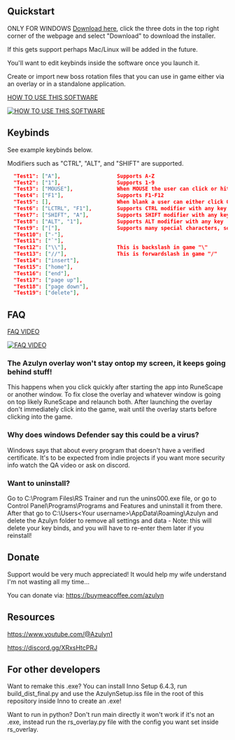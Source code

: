 ## Quickstart
ONLY FOR WINDOWS 
[Download here](https://github.com/blueboy4g/RS_Trainer/blob/main/Output/AzulynSetup.exe), click the three dots in the top right corner of the webpage and select "Download" to download the installer.

If this gets support perhaps Mac/Linux will be added in the future.

You'll want to edit keybinds inside the software once you launch it.

Create or import new boss rotation files that you can use in game either via an overlay or in a standalone application.

[HOW TO USE THIS SOFTWARE](https://youtu.be/DbwiqWMt4tI)


[![HOW TO USE THIS SOFTWARE](http://img.youtube.com/vi/DbwiqWMt4tI/0.jpg)](https://youtu.be/DbwiqWMt4tI)

## Keybinds
See example keybinds below.

Modifiers such as "CTRL", "ALT", and "SHIFT" are supported.
```json
  "Test1": ["A"],                  Supports A-Z
  "Test2": ["1"],                  Supports 1-9
  "Test3": ["MOUSE"],              When MOUSE the user can click or hit spacebar
  "Test4": ["F1"],                 Supports F1-F12
  "Test5": [],                     When blank a user can either click OR hit spacebar
  "Test6": ["LCTRL", "F1"],        Supports CTRL modifier with any key
  "Test7": ["SHIFT", "A"],         Supports SHIFT modifier with any key
  "Test8": ["ALT", "1"],           Supports ALT modifier with any key
  "Test9": ["["],                  Supports many special characters, some seen below
  "Test10": ["-"],                 
  "Test11": ["`"],                
  "Test12": ["\\"],                This is backslash in game "\"
  "Test13": ["//"],                This is forwardslash in game "/"
  "Test14": ["insert"],
  "Test15": ["home"],
  "Test16": ["end"],
  "Test17": ["page up"],
  "Test18": ["page down"],
  "Test19": ["delete"],


```

## FAQ

[FAQ VIDEO](https://youtu.be/AmuDzXJdMcA)


[![FAQ VIDEO](http://img.youtube.com/vi/AmuDzXJdMcA/0.jpg)](https://youtu.be/AmuDzXJdMcA)

### The Azulyn overlay won't stay ontop my screen, it keeps going behind stuff!
This happens when you click quickly after starting the app into RuneScape or another window. To fix close the overlay and whatever window is going on top likely RuneScape and relaunch both. After launching the overlay don't immediately click into the game, wait until the overlay starts before clicking into the game.

### Why does windows Defender say this could be a virus? 
Windows says that about every program that doesn't have a verified certificate. It's to be expected from indie projects if you want more security info watch the QA video or ask on discord.

### Want to uninstall?
Go to C:\Program Files\RS Trainer and run the unins000.exe file, or go to Control Panel\Programs\Programs and Features and uninstall it from there.
After that go to C:\Users\<Your username>\AppData\Roaming\Azulyn and delete the Azulyn folder to remove all settings and data - Note: this will delete your key binds, and you will have to re-enter them later if you reinstall!

## Donate
Support would be very much appreciated! It would help my wife understand I'm not wasting all my time...  

You can donate via: https://buymeacoffee.com/azulyn


## Resources
https://www.youtube.com/@Azulyn1

https://discord.gg/XRxsHtcPRJ

## For other developers
Want to remake this .exe? You can install Inno Setup 6.4.3, run build_dist_final.py and use the AzulynSetup.iss file in the root of this repository inside Inno to create an .exe!

Want to run in python? Don't run main directly it won't work if it's not an .exe, instead run the rs_overlay.py file with the config you want set inside rs_overlay.
